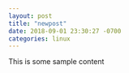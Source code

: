 ```yaml
---
layout: post
title: "newpost"
date: 2018-09-01 23:30:27 -0700
categories: linux
---
```


This is some sample content


